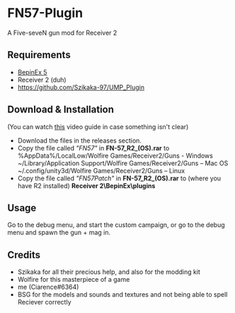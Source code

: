 # FN57-Plugin
A Five-seveN gun mod for Receiver 2





## Requirements
 - [BepinEx 5](https://github.com/BepInEx/BepInEx/releases/tag/v5.4.21)
 - Receiver 2 (duh)
 - https://github.com/Szikaka-97/UMP_Plugin
## Download & Installation
(You can watch [this](https://www.youtube.com/watch?v=xe5f_CwQQVo) video guide in case something isn't clear)                                                   
                                                                                                                                                                 
																																																																																																																																																																	
 - Download the files in the releases section.<br />
 - Copy the file called _"FN57"_ in **FN-57_R2_(OS).rar** to <br />
 %AppData%/LocalLow/Wolfire Games/Receiver2/Guns - Windows <br />
 ~/Library/Application Support/Wolfire Games/Receiver2/Guns – Mac OS<br />
 ~/.config/unity3d/Wolfire Games/Receiver2/Guns – Linux <br />
 - Copy the file called _"FN57Patch"_ in **FN-57_R2_(OS).rar** to (where you have R2 installed) **Receiver 2\BepinEx\plugins**
 ## Usage
Go to the debug menu, and start the custom campaign, or go to the debug menu and spawn the gun + mag in.
## Credits
 - Szikaka for all their precious help, and also for the modding kit
 - Wolfire for this masterpiece of a game
 - me (Ciarence#6364)
 - BSG for the models and sounds and textures and not being able to spell Reciever correctly
